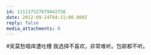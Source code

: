 ```yaml
---
id: 111137527879442758
date: 2012-09-24T04:11:00.000Z
reply: false
media_attachments: 0
---
```


#吴莫愁唱痒遭吐槽 我选择不喜欢，非常难听。包邮都不听。 ​​​​

